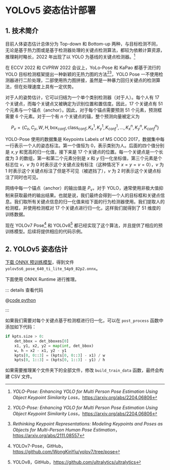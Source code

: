 # YOLOv5 姿态估计部署

## 1. 技术简介

目前人体姿态估计总体分为 Top-down 和 Bottom-up 两种，与目标检测不同，无论是基于热力图或是基于检测器处理的关键点检测算法，都较为依赖计算资源，推理耗时略长，2022 年出现了以 YOLO 为基线的关键点检测器。[^1]

[^1]: *YOLO-Pose: Enhancing YOLO for Multi Person Pose Estimation Using Object Keypoint Similarity Loss*，<https://arxiv.org/abs/2204.06806>

在 ECCV 2022 和 CVPRW 2022 会议上，YoLo-Pose 和 KaPao 都基于流行的 YOLO 目标检测框架提出一种新颖的无热力图的方法[^1][^2]，YOLO Pose 一不使用检测器进行二阶处理，二部使用热力图拼接，虽然是一种暴力回归关键点的检测算法，但在处理速度上具有一定优势。

[^2]: *Rethinking Keypoint Representations: Modeling Keypoints and Poses as Objects for Multi-Person Human Pose Estimation*，<https://arxiv.org/abs/2111.08557>

对于人的姿势估计，它可以归结为一个单个类别检测器（对于人）。每个人有 $17$ 个关键点，而每个关键点又被确定为识别位置和置信度。因此，$17$ 个关键点有 $51$ 个元素与一个锚点（anchor）。因此，对于每个锚点需要预测 $51$ 个元素，预测框需要 $6$ 个元素。对于一个有 $n$ 个关键点的锚，整个预测向量被定义为

$$
P_v = \{
    C_x,\,C_y,\,W,\,H,\,\mathrm{box}_{conf},\,\mathrm{class}_{conf},\,K^1_x,\,K^1_y,\,K^1_{conf},\,\dots,\,K^n_x,\,K^n_y,\,K^n_{conf}
\}
$$

YOLO-Pose 使用的数据集是 Keypoints Labels of MS COCO 2017，数据集中每一行表示一个人的姿态标注。第一个值恒为 $0$，表示类别为人。后面的四个值分别是 $x,\,y$ 和宽高的归一化值，接下来是 $17$ 个关键点的位置。每一个关键点是一个长度为 $3$ 的数组，第一和第二个元素分别是 $x$ 和 $y$ 归一化坐标值，第三个元素是个标志位 $v$，$v$ 为 $0$ 时表示这个关键点没有标注（这种情况下 $x=y=v=0$），$v$ 为 $1$ 时表示这个关键点标注了但是不可见（被遮挡了），$v$ 为 $2$ 时表示这个关键点标注了同时也可见。

网络中每一个锚点（anchor）的输出值是 $P_v$，对于 YOLO，通常使用非极大值抑制来获取最终的输出结果。也就是说，我们最终会得到一个人的目标框和关键点信息。我们取所有关键点信息的归一化值来给下面的行为检测器使用。我们提取人的检测框，并使用检测框对 $17$ 个关键点进行归一化，这样我们就得到了 $51$ 维度的训练数据。

现在 YOLOv7 Pose[^3] 和 YOLOv8[^4] 都已经实现了这个算法，并且提供了相应的预训练模型。后续将提供相应的代码示例。

[^3]: YOLOv7-Pose，GitHub，<https://github.com/WongKinYiu/yolov7/tree/pose>

[^4]: YOLOv8，GitHub，<https://github.com/ultralytics/ultralytics>

## 2. YOLOv5 姿态估计

[下载 ONNX 预训练模型](http://software-dl.ti.com/jacinto7/esd/modelzoo/gplv3/latest/edgeai-yolov5/pretrained_models/models/keypoint/coco/edgeai-yolov5/yolov5s6_pose_640_ti_lite_54p9_82p2.onnx)，得到文件 `yolov5s6_pose_640_ti_lite_54p9_82p2.onnx`。

下面使用 ONNX Runtime 进行推理。

::: details 查看代码

@[code python](./src/main.py)

:::

如果我们需要对每个关键点基于检测框进行归一化，可以在 `post_process` 函数中添加如下代码：

```python
if kpts.size > 0:
    det_bbox = det_bboxes[0]
    x1, y1, x2, y2 = map(int, det_bbox)
    w, h = x2 - x1, y2 - y1
    kpts[0, 0::3] = (kpts[0, 0::3] - x1) / w
    kpts[0, 1::3] = (kpts[0, 1::3] - y1) / h
```

如果需要推理某个文件夹下的全部文件，修改 `build_train_data` 函数，最终会构建 CSV 文件。
